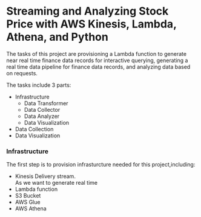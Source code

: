 # Streaming and Analyzing Stock Price with AWS Kinesis, Lambda, Athena, and Python

The tasks of this project are provisioning a Lambda function to generate near real time finance data records for interactive querying, generating a real time data pipeline for finance data records, and analyzing data based on requests.

The tasks include 3 parts:
  - Infrastructure
    - Data Transformer
    - Data Collector
    - Data Analyzer
    - Data Visualization
  - Data Collection 
  - Data Visualization

### Infrastructure

The first step is to provision infrasturcture needed for this project,including:
- Kinesis Delivery stream.    
  As we want to generate real time
- Lambda function 
- S3 Bucket
- AWS Glue
- AWS Athena 

